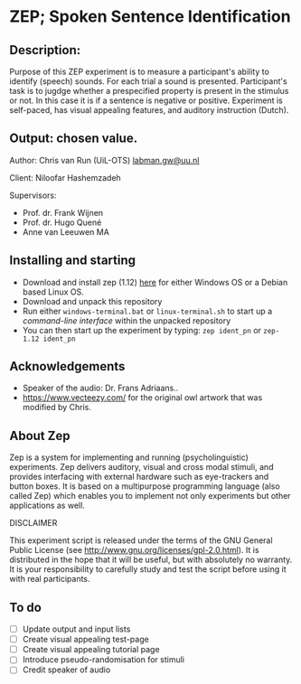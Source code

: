 # ZEP; Spoken Sentence Identification
## Description:

Purpose of this ZEP experiment is to measure a participant's ability
to identify (speech) sounds. For each trial a sound is presented.
Participant's task is to jugdge whether a prespecified property is
present in the stimulus or not. In this case it is if a sentence
is negative or positive. Experiment is self-paced, has visual
appealing features, and auditory instruction (Dutch).

## Output: chosen value.

Author:
Chris van Run (UiL-OTS) <labman.gw@uu.nl>

Client:
Niloofar Hashemzadeh

Supervisors:
* Prof. dr. Frank Wijnen
* Prof. dr. Hugo Quené
* Anne van Leeuwen MA


## Installing and starting
* Download and install zep (1.12) [here](http://beexy.org/zep/wiki) for either Windows OS or a Debian based Linux OS.
* Download and unpack this repository
* Run either `windows-terminal.bat` or `linux-terminal.sh` to start up a _command-line interface_ within the unpacked repository
* You can then start up the experiment by typing: `zep ident_pn` or `zep-1.12 ident_pn`

## Acknowledgements
* Speaker of the audio: Dr. Frans Adriaans..
* https://www.vecteezy.com/ for the original owl artwork that was modified by Chris.

## About Zep
Zep is a system for implementing and running (psycholinguistic) experiments. Zep delivers auditory, visual and cross modal stimuli, and provides interfacing with external hardware such as eye-trackers and button boxes. It is based on a multipurpose programming language (also called Zep) which enables you to implement not only experiments but other applications as well.

DISCLAIMER

This experiment script is released under the terms of the GNU General Public
License (see http://www.gnu.org/licenses/gpl-2.0.html). It is distributed in
the hope that it will be useful, but with absolutely no warranty. It is your
responsibility to carefully study and test the script before using it with
real participants.

## To do
* [ ] Update output and input lists
* [ ] Create visual appealing test-page
* [ ] Create visual appealing tutorial page
* [ ] Introduce pseudo-randomisation for stimuli
* [ ] Credit speaker of audio
